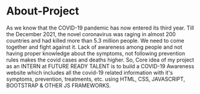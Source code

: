 # About-Project
As we know that the COVID-19 pandemic has now entered its third year. Till the December 2021, the novel coronavirus was raging in almost 200 countries and had killed more than 5.3 million people. We need to come together and fight against it. Lack of awareness among people and not having proper knowledge about the symptoms, not following prevention rules makes the covid cases and deaths higher. So, Core idea of my project as an INTERN at FUTURE READY TALENT is to build a COVID-19 Awareness website which includes all the covid-19 related information with it's symptoms, prevention, treatments, etc. using HTML, CSS, JAVASCRIPT, BOOTSTRAP &amp; OTHER JS FRAMEWORKS.
